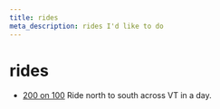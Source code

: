 ```yaml
---
title: rides
meta_description: rides I'd like to do
---
```


# rides

- [200 on 100](http://100-200.org/)
  Ride north to south across VT in a day.
